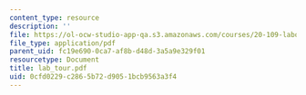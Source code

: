 ```yaml
---
content_type: resource
description: ''
file: https://ol-ocw-studio-app-qa.s3.amazonaws.com/courses/20-109-laboratory-fundamentals-in-biological-engineering-fall-2007/0cfd0229c2865b72d9051bcb9563a3f4_lab_tour.pdf
file_type: application/pdf
parent_uid: fc19e690-0ca7-af8b-d48d-3a5a9e329f01
resourcetype: Document
title: lab_tour.pdf
uid: 0cfd0229-c286-5b72-d905-1bcb9563a3f4
---
```

